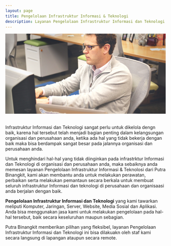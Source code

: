 ```yaml
---
layout: page
title: Pengelolaan Infrastruktur Informasi & Teknologi
description: Layanan Pengelolaan Infrastruktur Informasi dan Teknologi yang kami tawarkan meliputi Komputer, Jaringan, Server, Website, Media Sosial dan Aplikasi
---
```


![Pengelolaan Infrastruktur Informasi & Teknologi](img/pengelolaan-IT.jpg)

<br />
Infrastruktur Informasi dan Teknologi sangat perlu untuk dikelola dengn baik, karena hal tersebut telah menjadi bagian penting dalam kelangsungan organisasi dan perusahaan anda, ketika ada hal yang tidak bekerja dengan baik maka bisa berdampak sangat besar pada jalannya organisasi dan perusahaan anda.

Untuk menghindari hal-hal yang tidak diinginkan pada infrastrktur Informasi dan Teknologi di organisasi dan perusahaan anda, maka sebaiknya anda memesan layanan Pengelolaan Infrastruktur Informasi & Teknolosi dari Putra Binangkit, kami akan membantu anda untuk melakukan perawatan, perbaikan serta melakukan pemantaun secara berkala untuk membuat seluruh infrastruktur Informasi dan teknologi di perusahaan dan organisaasi anda berjalan dengan baik.

**Pengelolaan Infrastruktur Informasi dan Teknologi** yang kami tawarkan meliputi Komputer, Jaringan, Server, Website, Media Sosial dan Aplikasi. Anda bisa menggunakan jasa kami untuk melakukan pengelolaan pada hal-hal tersebut, baik secara keseluruhan maupun sebagian.

Putra Binangkit memberikan pilihan yang fleksibel, layanan Pengelolaan Infrastruktur Informasi dan Teknologi ini bisa dilakuakn oleh staf kami secara langsung di lapangan ataupun secara remote.  
